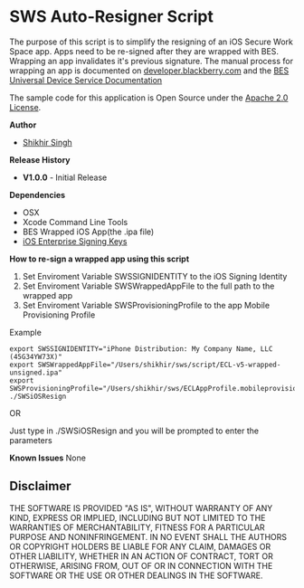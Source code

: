 # SWS Auto-Resigner Script

The purpose of this script is to simplify the resigning of an iOS Secure Work Space app. Apps need to be re-signed after they are wrapped with BES. Wrapping an app invalidates it's previous signature. The manual process for wrapping an app is documented on [developer.blackberry.com](http://developer.blackberry.com/devzone/develop/enterprise/install_android_or_ios_work_space_app.html) and the [BES Universal Device Service Documentation](http://docs.blackberry.com/en/admin/deliverables/62506/BES10_v10.2.1_UDS_Advanced_Admin_Guide_en.pdf) 


The sample code for this application is Open Source under the [Apache 2.0 License](http://www.apache.org/licenses/LICENSE-2.0.html).


**Author** 

* [Shikhir Singh](http://code.shikhir.com/)


**Release History**

* **V1.0.0** - Initial Release

**Dependencies**

* OSX 
* Xcode Command Line Tools
* BES Wrapped iOS App(the .ipa file)
* [iOS Enterprise Signing Keys](https://developer.apple.com/programs/ios/enterprise/)


**How to re-sign a wrapped app using this script**

1. Set Enviroment Variable SWSSIGNIDENTITY to the iOS Signing Identity
2. Set Enviroment Variable SWSWrappedAppFile to the full path to the wrapped app
3. Set Enviroment Variable SWSProvisioningProfile to the app Mobile Provisioning Profile

Example
```
export SWSSIGNIDENTITY="iPhone Distribution: My Company Name, LLC (45G34YW73X)"
export SWSWrappedAppFile="/Users/shikhir/sws/script/ECL-v5-wrapped-unsigned.ipa"
export SWSProvisioningProfile="/Users/shikhir/sws/ECLAppProfile.mobileprovision"
./SWSiOSResign
```

OR

Just type in ./SWSiOSResign and you will be prompted to enter the parameters

**Known Issues**
None


## Disclaimer

THE SOFTWARE IS PROVIDED "AS IS", WITHOUT WARRANTY OF ANY KIND, EXPRESS OR IMPLIED, INCLUDING 
BUT NOT LIMITED TO THE WARRANTIES OF MERCHANTABILITY, FITNESS FOR A PARTICULAR PURPOSE 
AND NONINFRINGEMENT. IN NO EVENT SHALL THE AUTHORS OR COPYRIGHT HOLDERS BE LIABLE FOR 
ANY CLAIM, DAMAGES OR OTHER LIABILITY, WHETHER IN AN ACTION OF CONTRACT, TORT OR 
OTHERWISE, ARISING FROM, OUT OF OR IN CONNECTION WITH THE SOFTWARE OR THE USE OR 
OTHER DEALINGS IN THE SOFTWARE.